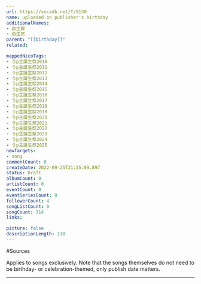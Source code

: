 ```yaml
---
url: https://vocadb.net/T/9130
name: uploaded on publisher's birthday
additionalNames: 
- 自生賀
- 自生贺
parent: "[[birthday]]"
related:

mappedNicoTags:
- うp主誕生祭2010
- うp主誕生祭2011
- うp主誕生祭2012
- うp主誕生祭2013
- うp主誕生祭2014
- うp主誕生祭2015
- うp主誕生祭2016
- うp主誕生祭2017
- うp主誕生祭2018
- うp主誕生祭2019
- うp主誕生祭2020
- うp主誕生祭2021
- うp主誕生祭2022
- うp主誕生祭2023
- うp主誕生祭2024
- うp主誕生祭2025
newTargets:
- song
commentCount: 0
createDate: 2022-09-25T21:25:09.897
status: Draft
albumCount: 0
artistCount: 0
eventCount: 0
eventSeriesCount: 0
followerCount: 4
songListCount: 0
songCount: 314
links: 

picture: false
descriptionLength: 138
---
```


#Sources

Applies to songs exclusively.
Note that the songs themselves do not need to be birthday- or celebration-themed, only publish date matters.

---

